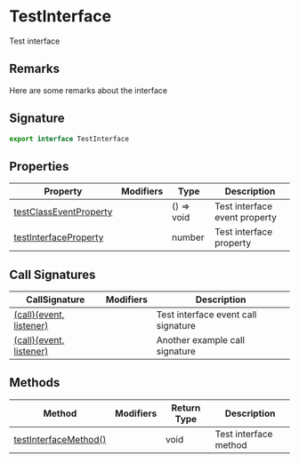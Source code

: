 
# TestInterface

Test interface

## Remarks

Here are some remarks about the interface

## Signature

```typescript
export interface TestInterface 
```

## Properties

|  Property | Modifiers | Type | Description |
|  --- | --- | --- | --- |
|  [testClassEventProperty](docs/simple-suite-test/testinterface-testclasseventproperty-propertysignature) |  | () =&gt; void | Test interface event property |
|  [testInterfaceProperty](docs/simple-suite-test/testinterface-testinterfaceproperty-propertysignature) |  | number | Test interface property |

## Call Signatures

|  CallSignature | Modifiers | Description |
|  --- | --- | --- |
|  [(call)(event, listener)](docs/simple-suite-test/testinterface-_call_-callsignature) |  | Test interface event call signature |
|  [(call)(event, listener)](docs/simple-suite-test/testinterface-_call__1-callsignature) |  | Another example call signature |

## Methods

|  Method | Modifiers | Return Type | Description |
|  --- | --- | --- | --- |
|  [testInterfaceMethod()](docs/simple-suite-test/testinterface-testinterfacemethod-methodsignature) |  | void | Test interface method |

